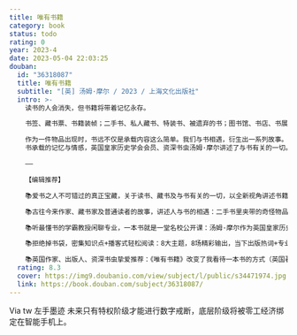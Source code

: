 ```yaml
---
title: 唯有书籍
category: book
status: todo
rating: 0
year: 2023-4
date: 2023-05-04 22:03:25
douban:
  id: "36318087"
  title: 唯有书籍
  subtitle: "[英] 汤姆·摩尔 / 2023 / 上海文化出版社"
  intro: >-
    读书的人会消失，但书籍将带着记忆永存。

    书签、藏书票、书籍装帧；二手书、私人藏书、特装书、被遗弃的书；图书馆、书店、书展、读书俱乐部……

    作为一件物品出现时，书远不仅是承载内容这么简单。我们与书相遇，衍生出一系列故事。从古老的莎草纸到如今的电子阅读器，从书的纸张、气味到
    书承载的记忆与情感，英国皇家历史学会会员、资深书虫汤姆·摩尔讲述了与书有关的一切。时至今日，书籍依然有能力改变我们的生活。

    ——

    【编辑推荐】

    📚爱书之人不可错过的真正宝藏，关于读书、藏书及与书有关的一切，以全新视角讲述书籍的历史与未来。

    📚古往今来作家、藏书家及普通读者的故事，讲述人与书的相遇：二手书里夹带的奇怪物品，18世纪年轻女性组建的秘密读书俱乐部，济慈临终前用来传达爱意的书，无数故事见证人与书的奇妙互动。

    📚听最懂书的学霸教授闲聊专业，一本书就是一堂名校公开课：汤姆·摩尔作为英国皇家历史学会会员，曾任教于多所世界名校，他将深厚学识付诸文字，旁征博引，如数家珍。

    📚拒绝掉书袋，密集知识点+播客式轻松阅读：8大主题，8场精彩输出，当下出版热词+专业知识+行业内八卦，有趣长知识。

    📚英国作家、出版人、资深书虫挚爱推荐：《唯有书籍》改变了我看待一本书的方式（英国著名科幻作家乔恩·科特纳·格里姆伍德语）。
  rating: 8.3
  cover: https://img9.doubanio.com/view/subject/l/public/s34471974.jpg
  link: https://book.douban.com/subject/36318087/
---
```


Via tw 左手墨迹 未来只有特权阶级才能进行数字戒断，底层阶级将被零工经济绑定在智能手机上。